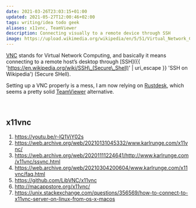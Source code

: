```yaml
---
date: 2021-03-26T23:03:15+01:00
updated: 2021-05-27T12:00:46+02:00
tags: writing/idea todo geek
aliases: x11vnc, TeamViewer
description: Connecting visually to a remote device through SSH
image: https://upload.wikimedia.org/wikipedia/en/5/51/Virtual_Network_Computing_%28logo%29.svg
---
```

[VNC](https://en.wikipedia.org/wiki/Virtual_Network_Computing 'Virtual Network Computing on Wikipedia') stands for Virtual Network Computing, and basically it means connecting to a remote host’s desktop through [SSH]({{ 'https://en.wikipedia.org/wiki/SSH\_(Secure\_Shell)' | uri_escape }} 'SSH on Wikipedia') (Secure SHell).

<div class='yellow box'>
	Setting up a VNC properly is a mess, I am now relying on <a href='https://rustdesk.com' target='_blank' title='Rustdesk'>Rustdesk</a>, which seems a pretty solid <a href='https://teamviewer.com' target='_blank' title='TeamViewer'>TeamViewer</a> alternative.
</div>

<br>
<br>

## x11vnc

1. <https://youtu.be/r-lQ1VjY02s>
1. <https://web.archive.org/web/20210131045332/www.karlrunge.com/x11vnc/>
1. <https://web.archive.org/web/20201111224641/http://www.karlrunge.com/x11vnc/ssvnc.html>
1. <https://web.archive.org/web/20210304200604/www.karlrunge.com/x11vnc/faq.html>
1. <https://github.com/LibVNC/x11vnc>
1. <http://macappstore.org/x11vnc/>
1. <https://unix.stackexchange.com/questions/356569/how-to-connect-to-x11vnc-server-on-linux-from-os-x-macos>
